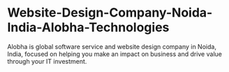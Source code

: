 # Website-Design-Company-Noida-India-Alobha-Technologies
Alobha is global software service and website design company in Noida, India, focused on helping you make an impact on business and drive value through your IT investment.
